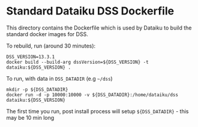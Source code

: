 # Standard Dataiku DSS Dockerfile

This directory contains the Dockerfile which is used by Dataiku to build the standard docker images for DSS.

To rebuild, run (around 30 minutes):

    DSS_VERSION=13.3.1
    docker build --build-arg dssVersion=${DSS_VERSION} -t dataiku:${DSS_VERSION} .

To run, with data in `DSS_DATADIR` (e.g `~/dss`)

    mkdir -p ${DSS_DATADIR}
    docker run -d -p 10000:10000 -v ${DSS_DATADIR}:/home/dataiku/dss dataiku:${DSS_VERSION}

The first time you run, post install process will setup `${DSS_DATADIR}` - this may be 10 min long
